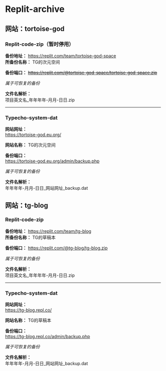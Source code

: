 # Replit-archive

## 网站：tortoise-god
### Replit-code-zip（暂时停用）

**备份地址：** https://replit.com/team/tortoise-god-space<br>
**所备份名称：** TG的次元空间

**备份端口：** <del>https://replit.com/@tortoise-god-space/tortoise-god-space.zip</del>

*属于可恢复的备份*

**文件名解析：** <br>
项目英文名_年年年年-月月-日日.zip

--------------

### Typecho-system-dat

**网站网址：** <br>
https://tortoise-god.eu.org/

**网站名称：** TG的次元空间

**备份端口：** <br>
https://tortoise-god.eu.org/admin/backup.php

*属于可恢复的备份*

**文件名解析：** <br>
年年年年-月月-日日_网站网址_backup.dat

## 网站：tg-blog
### Replit-code-zip

**备份地址：** https://replit.com/team/tg-blog<br>
**所备份名称：** TG的草稿本

**备份端口：** https://replit.com/@tg-blog/tg-blog.zip

*属于可恢复的备份*

**文件名解析：** <br>
项目英文名_年年年年-月月-日日.zip

-----------------

### Typecho-system-dat

**网站网址：** <br>
https://tg-blog.repl.co/

**网站名称：** TG的草稿本

**备份端口：** <br>
https://tg-blog.repl.co/admin/backup.php

*属于可恢复的备份*

**文件名解析：** <br>
年年年年-月月-日日_网站网址_backup.dat
